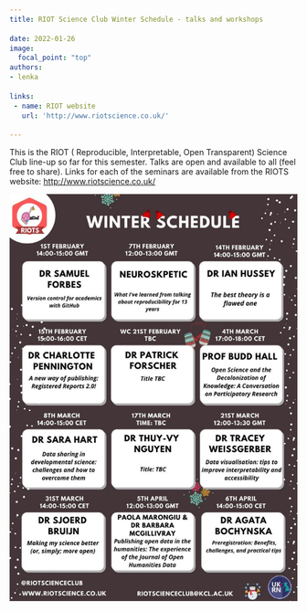 ```yaml
---
title: RIOT Science Club Winter Schedule - talks and workshops

date: 2022-01-26
image:
  focal_point: "top"
authors:
- lenka

links:
 - name: RIOT website
   url: 'http://www.riotscience.co.uk/'

---
```


This is the RIOT ( Reproducible, Interpretable, Open Transparent) Science Club line-up so far for this semester. Talks are open and available to all (feel free to share). Links for each of the seminars are available from the RIOTS website: http://www.riotscience.co.uk/

<!--more-->

![jpg](./images/talks.jpg)